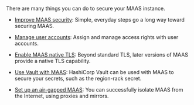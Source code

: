 <!-- "How to secure MAAS" -->

There are many things you can do to secure your MAAS instance.

- [Improve MAAS security](/t/how-to-improve-maas-security/5196): Simple, everyday steps go a long way toward securing MAAS.

- [Manage user accounts](/t/how-to-manage-user-accounts/5184): Assign and manage access rights with user accounts.

- [Enable MAAS native TLS](/t/how-to-enable-maas-native-tls/5116): Beyond standard TLS, later versions of MAAS provide a native TLS capability.

- [Use Vault with MAAS](/t/how-to-use-hashicorp-vault-with-maas/6942): HashiCorp Vault can be used with MAAS to secure your secrets, such as the region-rack secret.

- [Set up an air-gapped MAAS](/t/how-to-set-up-an-air-gapped-maas/5212): You can successfully isolate MAAS from the Internet, using proxies and mirrors.
